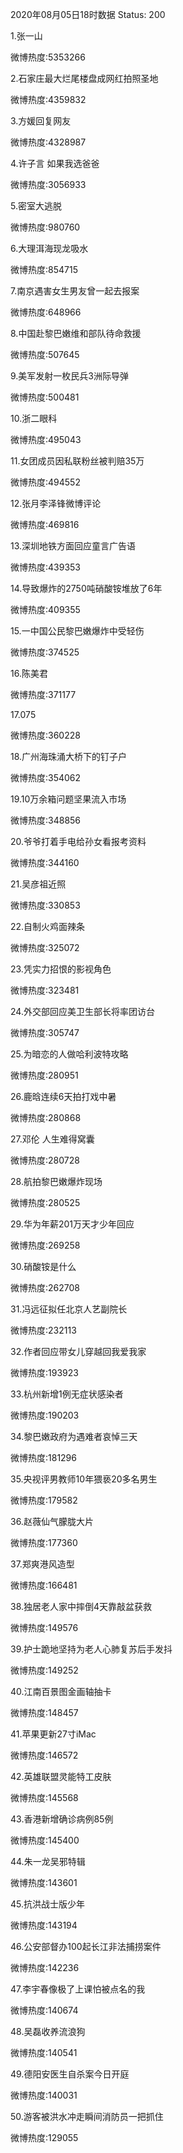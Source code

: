 2020年08月05日18时数据
Status: 200

1.张一山

微博热度:5353266

2.石家庄最大烂尾楼盘成网红拍照圣地

微博热度:4359832

3.方媛回复网友

微博热度:4328987

4.许子言 如果我选爸爸

微博热度:3056933

5.密室大逃脱

微博热度:980760

6.大理洱海现龙吸水

微博热度:854715

7.南京遇害女生男友曾一起去报案

微博热度:648966

8.中国赴黎巴嫩维和部队待命救援

微博热度:507645

9.美军发射一枚民兵3洲际导弹

微博热度:500481

10.浙二眼科

微博热度:495043

11.女团成员因私联粉丝被判赔35万

微博热度:494552

12.张月李泽锋微博评论

微博热度:469816

13.深圳地铁方面回应童言广告语

微博热度:439353

14.导致爆炸的2750吨硝酸铵堆放了6年

微博热度:409355

15.一中国公民黎巴嫩爆炸中受轻伤

微博热度:374525

16.陈美君

微博热度:371177

17.075

微博热度:360228

18.广州海珠涌大桥下的钉子户

微博热度:354062

19.10万余箱问题坚果流入市场

微博热度:348856

20.爷爷打着手电给孙女看报考资料

微博热度:344160

21.吴彦祖近照

微博热度:330853

22.自制火鸡面辣条

微博热度:325072

23.凭实力招恨的影视角色

微博热度:323481

24.外交部回应美卫生部长将率团访台

微博热度:305747

25.为暗恋的人做哈利波特攻略

微博热度:280951

26.鹿晗连续6天拍打戏中暑

微博热度:280868

27.邓伦 人生难得窝囊

微博热度:280728

28.航拍黎巴嫩爆炸现场

微博热度:280525

29.华为年薪201万天才少年回应

微博热度:269258

30.硝酸铵是什么

微博热度:262708

31.冯远征拟任北京人艺副院长

微博热度:232113

32.作者回应带女儿穿越回我爱我家

微博热度:193923

33.杭州新增1例无症状感染者

微博热度:190203

34.黎巴嫩政府为遇难者哀悼三天

微博热度:181296

35.央视评男教师10年猥亵20多名男生

微博热度:179582

36.赵薇仙气朦胧大片

微博热度:177360

37.郑爽港风造型

微博热度:166481

38.独居老人家中摔倒4天靠敲盆获救

微博热度:149576

39.护士跪地坚持为老人心肺复苏后手发抖

微博热度:149252

40.江南百景图金画轴抽卡

微博热度:148457

41.苹果更新27寸iMac

微博热度:146572

42.英雄联盟灵能特工皮肤

微博热度:145568

43.香港新增确诊病例85例

微博热度:145400

44.朱一龙吴邪特辑

微博热度:143601

45.抗洪战士版少年

微博热度:143194

46.公安部督办100起长江非法捕捞案件

微博热度:142236

47.李宇春像极了上课怕被点名的我

微博热度:140674

48.吴磊收养流浪狗

微博热度:140541

49.德阳安医生自杀案今日开庭

微博热度:140031

50.游客被洪水冲走瞬间消防员一把抓住

微博热度:129055

